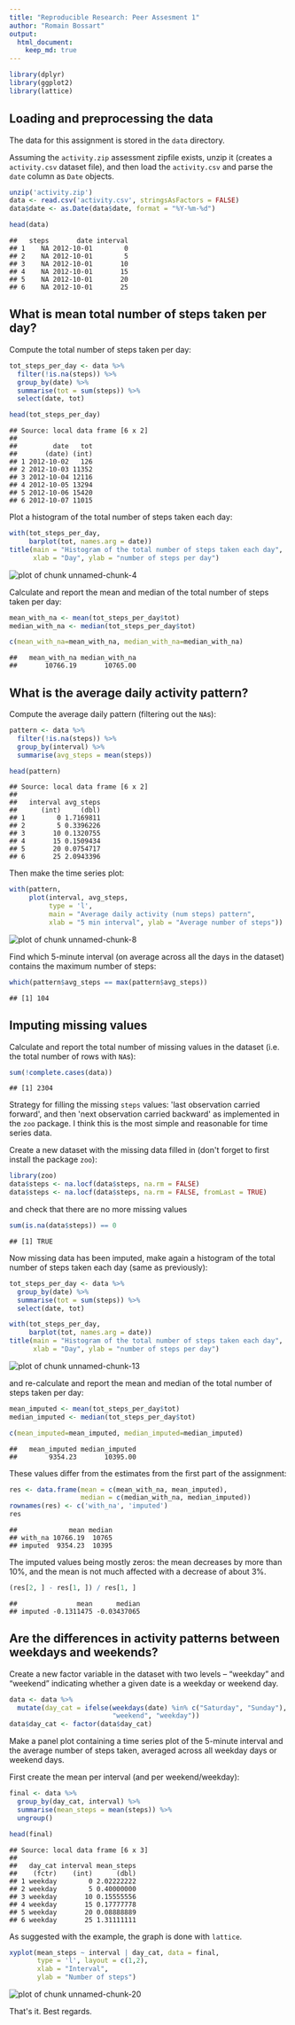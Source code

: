 ```yaml
---
title: "Reproducible Research: Peer Assesment 1"
author: "Romain Bossart"
output:
  html_document:
    keep_md: true
---
```



```r
library(dplyr)
library(ggplot2)
library(lattice)
```

## Loading and preprocessing the data

The data for this assignment is stored in the `data` directory.

Assuming the `activity.zip` assessment zipfile exists, unzip it (creates a `activity.csv` dataset file), and then load the `activity.csv` and parse the `date` column as `Date` objects.


```r
unzip('activity.zip')
data <- read.csv('activity.csv', stringsAsFactors = FALSE)
data$date <- as.Date(data$date, format = "%Y-%m-%d")

head(data)
```

```
##   steps       date interval
## 1    NA 2012-10-01        0
## 2    NA 2012-10-01        5
## 3    NA 2012-10-01       10
## 4    NA 2012-10-01       15
## 5    NA 2012-10-01       20
## 6    NA 2012-10-01       25
```

## What is mean total number of steps taken per day?
Compute the total number of steps taken per day:


```r
tot_steps_per_day <- data %>%
  filter(!is.na(steps)) %>%
  group_by(date) %>%
  summarise(tot = sum(steps)) %>%
  select(date, tot)

head(tot_steps_per_day)
```

```
## Source: local data frame [6 x 2]
## 
##         date   tot
##       (date) (int)
## 1 2012-10-02   126
## 2 2012-10-03 11352
## 3 2012-10-04 12116
## 4 2012-10-05 13294
## 5 2012-10-06 15420
## 6 2012-10-07 11015
```

Plot a histogram of the total number of steps taken each day:


```r
with(tot_steps_per_day,
     barplot(tot, names.arg = date))
title(main = "Histogram of the total number of steps taken each day",
      xlab = "Day", ylab = "number of steps per day")
```

![plot of chunk unnamed-chunk-4](figure/unnamed-chunk-4-1.png) 

Calculate and report the mean and median of the total number of steps taken per day:


```r
mean_with_na <- mean(tot_steps_per_day$tot)
median_with_na <- median(tot_steps_per_day$tot)
```


```r
c(mean_with_na=mean_with_na, median_with_na=median_with_na)
```

```
##   mean_with_na median_with_na 
##       10766.19       10765.00
```

## What is the average daily activity pattern?
Compute the average daily pattern (filtering out the `NA`s):


```r
pattern <- data %>%
  filter(!is.na(steps)) %>%
  group_by(interval) %>%
  summarise(avg_steps = mean(steps))

head(pattern)
```

```
## Source: local data frame [6 x 2]
## 
##   interval avg_steps
##      (int)     (dbl)
## 1        0 1.7169811
## 2        5 0.3396226
## 3       10 0.1320755
## 4       15 0.1509434
## 5       20 0.0754717
## 6       25 2.0943396
```

Then make the time series plot:


```r
with(pattern,
     plot(interval, avg_steps,
          type = 'l',
          main = "Average daily activity (num steps) pattern",
          xlab = "5 min interval", ylab = "Average number of steps"))
```

![plot of chunk unnamed-chunk-8](figure/unnamed-chunk-8-1.png) 

Find which 5-minute interval (on average across all the days in the dataset) contains the maximum number of steps:


```r
which(pattern$avg_steps == max(pattern$avg_steps))
```

```
## [1] 104
```

## Imputing missing values
Calculate and report the total number of missing values in the dataset (i.e. the total number of rows with `NA`s):


```r
sum(!complete.cases(data))
```

```
## [1] 2304
```

Strategy for filling the missing `steps` values: 'last observation carried forward', and then 'next observation carried backward' as implemented in the `zoo` package. I think this is the most simple and reasonable for time series data.

Create a new dataset with the missing data filled in (don't forget to first install the package `zoo`):


```r
library(zoo)
data$steps <- na.locf(data$steps, na.rm = FALSE)
data$steps <- na.locf(data$steps, na.rm = FALSE, fromLast = TRUE)
```

and check that there are no more missing values


```r
sum(is.na(data$steps)) == 0
```

```
## [1] TRUE
```

Now missing data has been imputed, make again a histogram of the total number of steps taken each day (same as previously):


```r
tot_steps_per_day <- data %>%
  group_by(date) %>%
  summarise(tot = sum(steps)) %>%
  select(date, tot)

with(tot_steps_per_day,
     barplot(tot, names.arg = date))
title(main = "Histogram of the total number of steps taken each day",
      xlab = "Day", ylab = "number of steps per day")
```

![plot of chunk unnamed-chunk-13](figure/unnamed-chunk-13-1.png) 

and re-calculate and report the mean and median of the total number of steps taken per day:


```r
mean_imputed <- mean(tot_steps_per_day$tot)
median_imputed <- median(tot_steps_per_day$tot)
```


```r
c(mean_imputed=mean_imputed, median_imputed=median_imputed)
```

```
##   mean_imputed median_imputed 
##        9354.23       10395.00
```

These values differ from the estimates from the first part of the assignment:


```r
res <- data.frame(mean = c(mean_with_na, mean_imputed),
                  median = c(median_with_na, median_imputed))
rownames(res) <- c('with_na', 'imputed')
res
```

```
##             mean median
## with_na 10766.19  10765
## imputed  9354.23  10395
```

The imputed values being mostly zeros: the mean decreases by more than 10%, and the mean is not much affected with a decrease of about 3%.


```r
(res[2, ] - res[1, ]) / res[1, ]
```

```
##               mean      median
## imputed -0.1311475 -0.03437065
```

## Are the differences in activity patterns between weekdays and weekends?
Create a new factor variable in the dataset with two levels – “weekday” and “weekend” indicating whether a given date is a weekday or weekend day.


```r
data <- data %>%
  mutate(day_cat = ifelse(weekdays(date) %in% c("Saturday", "Sunday"),
                          "weekend", "weekday"))
data$day_cat <- factor(data$day_cat)
```

Make a panel plot containing a time series plot of the 5-minute interval and the average number of steps taken, averaged across all weekday days or weekend days.

First create the mean per interval (and per weekend/weekday):


```r
final <- data %>%
  group_by(day_cat, interval) %>%
  summarise(mean_steps = mean(steps)) %>%
  ungroup()

head(final)
```

```
## Source: local data frame [6 x 3]
## 
##   day_cat interval mean_steps
##    (fctr)    (int)      (dbl)
## 1 weekday        0 2.02222222
## 2 weekday        5 0.40000000
## 3 weekday       10 0.15555556
## 4 weekday       15 0.17777778
## 5 weekday       20 0.08888889
## 6 weekday       25 1.31111111
```

As suggested with the example, the graph is done with `lattice`.


```r
xyplot(mean_steps ~ interval | day_cat, data = final,
       type = 'l', layout = c(1,2),
       xlab = "Interval",
       ylab = "Number of steps")
```

![plot of chunk unnamed-chunk-20](figure/unnamed-chunk-20-1.png) 

That's it. Best regards.
